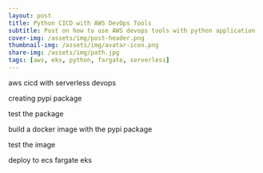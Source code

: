 ```yaml
---
layout: post
title: Python CICD with AWS DevOps Tools
subtitle: Post on how to use AWS devops tools with python application
cover-img: /assets/img/post-header.png
thumbnail-img: /assets/img/avatar-icon.png
share-img: /assets/img/path.jpg
tags: [aws, eks, python, fargate, serverless]
---
```


aws cicd with serverless devops

creating pypi package

test the package

build a docker image with the pypi package

test the image

deploy to ecs fargate eks
